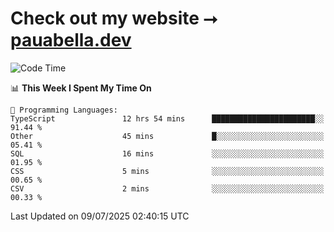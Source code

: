# Check out my website ⭢ [pauabella.dev](https://pauabella.dev)

<!--START_SECTION:waka-->
![Code Time](http://img.shields.io/badge/Code%20Time-4%2C573%20hrs%209%20mins-blue)

📊 **This Week I Spent My Time On** 

```text
💬 Programming Languages: 
TypeScript               12 hrs 54 mins      ███████████████████████░░   91.44 % 
Other                    45 mins             █░░░░░░░░░░░░░░░░░░░░░░░░   05.41 % 
SQL                      16 mins             ░░░░░░░░░░░░░░░░░░░░░░░░░   01.95 % 
CSS                      5 mins              ░░░░░░░░░░░░░░░░░░░░░░░░░   00.65 % 
CSV                      2 mins              ░░░░░░░░░░░░░░░░░░░░░░░░░   00.33 % 
```


 Last Updated on 09/07/2025 02:40:15 UTC
<!--END_SECTION:waka-->
